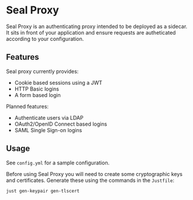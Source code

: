 Seal Proxy
==========

Seal Proxy is an authenticating proxy intended to be deployed as a sidecar.
It sits in front of your application and ensure requests are autheticated 
according to your configuration.

Features
--------

Seal proxy currently provides:

 * Cookie based sessions using a JWT
 * HTTP Basic logins
 * A form based login

Planned features:

 * Authenticate users via LDAP
 * OAuth2/OpenID Connect based logins
 * SAML Single Sign-on logins

Usage
-----

See `config.yml` for a sample configuration.

Before using Seal Proxy you will need to create some cryptographic keys and 
certificates. Generate these using the commands in the `Justfile`:

    just gen-keypair gen-tlscert
